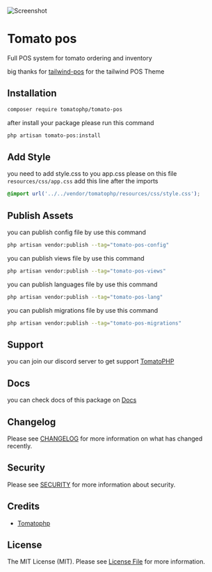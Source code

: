 ![Screenshot](https://github.com/tomatophp/tomato-ecommerce/blob/master/art/screenshot.png)

# Tomato pos

Full POS system for tomato ordering and inventory

big thanks for [tailwind-pos](https://github.com/emsifa/tailwind-pos) for the tailwind POS Theme

## Installation

```bash
composer require tomatophp/tomato-pos
```

after install your package please run this command

```bash
php artisan tomato-pos:install
```

## Add Style

you need to add style.css to you app.css please on this file `resources/css/app.css` add this line after the imports 

```css
@import url('../../vendor/tomatophp/resources/css/style.css');
```

## Publish Assets

you can publish config file by use this command

```bash
php artisan vendor:publish --tag="tomato-pos-config"
```

you can publish views file by use this command

```bash
php artisan vendor:publish --tag="tomato-pos-views"
```

you can publish languages file by use this command

```bash
php artisan vendor:publish --tag="tomato-pos-lang"
```

you can publish migrations file by use this command

```bash
php artisan vendor:publish --tag="tomato-pos-migrations"
```

## Support

you can join our discord server to get support [TomatoPHP](https://discord.gg/VZc8nBJ3ZU)

## Docs

you can check docs of this package on [Docs](https://docs.tomatophp.com/plugins/tomato-pos)

## Changelog

Please see [CHANGELOG](CHANGELOG.md) for more information on what has changed recently.

## Security

Please see [SECURITY](SECURITY.md) for more information about security.

## Credits

- [Tomatophp](mailto:info@3x1.io)

## License

The MIT License (MIT). Please see [License File](LICENSE.md) for more information.
